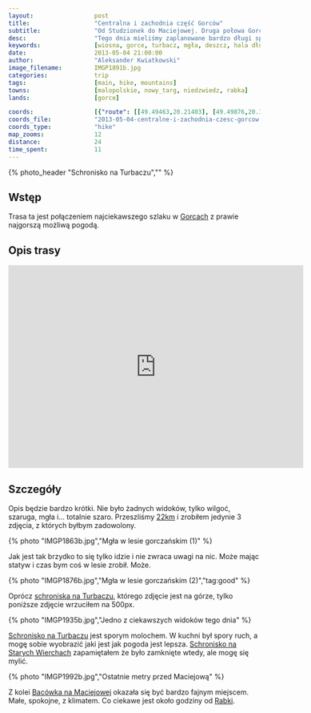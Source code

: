 ```yaml
---
layout:                 post
title:                  "Centralna i zachodnia część Gorców"
subtitle:               "Od Studzionek do Maciejowej. Druga połowa Gorców (prawie)."
desc:                   "Tego dnia mieliśmy zaplanowane bardzo długi spacer przez środkową część Gorców. Na trasie mieliśmy zobaczyć Halę Długą, Tatry z Turbacza. Problemem była tylko pogoda. Nowy dzień przywitał nas mgłą i lekkim deszczem. Przez cały dzień zrobiłem tylko 4 zdjęcia, które nie przedstawiały mgły."
keywords:               [wiosna, gorce, turbacz, mgła, deszcz, hala długa, szarość]
date:                   2013-05-04 21:00:00
author:                 "Aleksander Kwiatkowski"
image_filename:         IMGP1891b.jpg
categories:             trip
tags:                   [main, hike, mountains]
towns:                  [malopolskie, nowy_targ, niedzwiedz, rabka]
lands:                  [gorce]

coords:                 [{"route": [[49.49463,20.21403], [49.49876,20.19506], [49.51252,20.16365], [49.51698,20.14991], [49.53966,20.14974], [49.54417,20.11017], [49.56004,20.06897], [49.55982,20.04031], [49.57735,20.02503], [49.58614,19.99748]], "type": "hike"}]
coords_file:            "2013-05-04-centralne-i-zachodnia-czesc-gorcow.json"
coords_type:            "hike"
map_zooms:              12
distance:               24
time_spent:             11
---
```


[trasa]:                http://mapa-turystyczna.pl/route/zwiw

[wiki-gorce]:           https://pl.wikipedia.org/wiki/Gorce
[wiki-schron-turbacz]:  https://pl.wikipedia.org/wiki/Schronisko_PTTK_na_Turbaczu
[wiki-stare-wierchy]:   https://pl.wikipedia.org/wiki/Schronisko_PTTK_na_Starych_Wierchach
[wiki-maciejowa]:       https://pl.wikipedia.org/wiki/Bac%C3%B3wka_PTTK_na_Maciejowej
[wiki-rabka]:           https://pl.wikipedia.org/wiki/Rabka-Zdr%C3%B3j

{% photo_header "Schronisko na Turbaczu","" %}

Wstęp
-----

Trasa ta jest połączeniem najciekawszego szlaku w [Gorcach][wiki-gorce] z prawie najgorszą możliwą pogodą.

Opis trasy
----------

<iframe height='405' width='590' frameborder='0' allowtransparency='true' scrolling='no' src='https://www.strava.com/activities/333339296/embed/0725129c2dd8540610ec643da53f1095b45c65df'></iframe>

Szczegóły
---------

Opis będzie bardzo krótki. Nie było żadnych widoków, tylko wilgoć, szaruga, mgła i... totalnie szaro. Przeszliśmy
[22km][trasa] i zrobiłem jedynie 3 zdjęcia, z których byłbym zadowolony.

{% photo "IMGP1863b.jpg","Mgła w lesie gorczańskim (1)" %}

Jak jest tak brzydko to się tylko idzie i nie zwraca uwagi na nic. Może mając statyw i czas bym coś w lesie zrobił.
Może.

{% photo "IMGP1876b.jpg","Mgła w lesie gorczańskim (2)","tag:good" %}

Oprócz [schroniska na Turbaczu][wiki-schron-turbacz], którego zdjęcie jest na górze, tylko poniższe zdjęcie
wrzuciłem na 500px.

{% photo "IMGP1935b.jpg","Jedno z ciekawszych widoków tego dnia" %}

[Schronisko na Turbaczu][wiki-schron-turbacz] jest sporym molochem. W kuchni był spory ruch, a mogę sobie wyobrazić
jaki jest jak pogoda jest lepsza. [Schronisko na Starych Wierchach][wiki-stare-wierchy] zapamiętałem że było zamknięte
wtedy, ale mogę się mylić.

{% photo "IMGP1992b.jpg","Ostatnie metry przed Maciejową" %}

Z kolei [Bacówka na Maciejowej][wiki-maciejowa] okazała się być bardzo fajnym miejscem.
Małe, spokojne, z klimatem. Co ciekawe jest około godziny od [Rabki][wiki-rabka].
